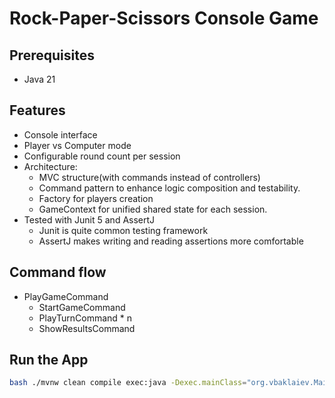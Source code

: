 # Rock-Paper-Scissors Console Game

## Prerequisites

- Java 21

## Features

- Console interface
- Player vs Computer mode
- Configurable round count per session
- Architecture:
    - MVC structure(with commands instead of controllers)
    - Command pattern to enhance logic composition and testability.
    - Factory for players creation
    - GameContext for unified shared state for each session.
- Tested with Junit 5 and AssertJ
    - Junit is quite common testing framework
    - AssertJ makes writing and reading assertions more comfortable

## Command flow

- PlayGameCommand
    - StartGameCommand
    - PlayTurnCommand * n
    - ShowResultsCommand

## Run the App

```bash
bash ./mvnw clean compile exec:java -Dexec.mainClass="org.vbaklaiev.Main"